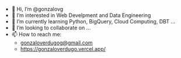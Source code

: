 - 👋 Hi, I’m @gonzalovg
- 👀 I’m interested in Web Develpment and Data Engineering
- 🌱 I’m currently learning Python, BigQuery, Cloud Computing, DBT ...
- 💞️ I’m looking to collaborate on ...
- 📫 How to reach me:
    - gonzaloverdugog@gmail.com
    - https://gonzaloverdugo.vercel.app/   

<!---
gonzalovg/gonzalovg is a ✨ special ✨ repository because its `README.md` (this file) appears on your GitHub profile.
You can click the Preview link to take a look at your changes.
--->
